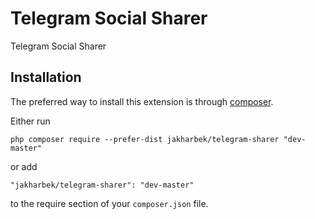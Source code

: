 Telegram Social Sharer
=========
Telegram Social Sharer

Installation
------------

The preferred way to install this extension is through [composer](http://getcomposer.org/download/).

Either run

```
php composer require --prefer-dist jakharbek/telegram-sharer "dev-master"
```

or add

```
"jakharbek/telegram-sharer": "dev-master"
```

to the require section of your `composer.json` file.
